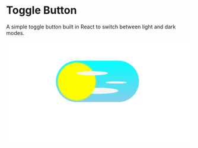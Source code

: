 # Toggle Button

A simple toggle button built in React to switch between light and dark modes.

![toggle-switch](./public/images/toggle_switch.gif)
